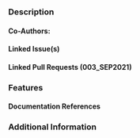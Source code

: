 ### Description

#### Co-Authors:

#### Linked Issue(s)

#### Linked Pull Requests (003_SEP2021)

### Features

#### Documentation References

### Additional Information
